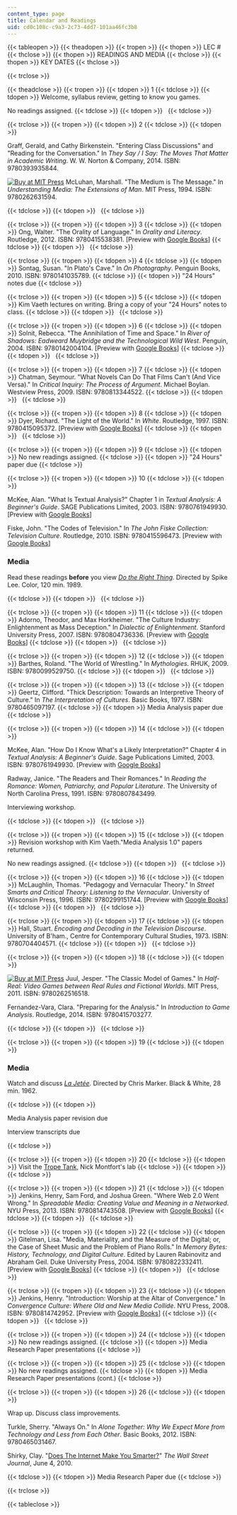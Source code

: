 ```yaml
---
content_type: page
title: Calendar and Readings
uid: cd0c108c-c9a3-2c73-4dd7-101aa46fc3b8
---
```


{{< tableopen >}}
{{< theadopen >}}
{{< tropen >}}
{{< thopen >}}
LEC #
{{< thclose >}}
{{< thopen >}}
READINGS AND MEDIA
{{< thclose >}}
{{< thopen >}}
KEY DATES
{{< thclose >}}

{{< trclose >}}

{{< theadclose >}}
{{< tropen >}}
{{< tdopen >}}
1
{{< tdclose >}}
{{< tdopen >}}
Welcome, syllabus review, getting to know you games.  
  
No readings assigned.
{{< tdclose >}}
{{< tdopen >}}
 
{{< tdclose >}}

{{< trclose >}}
{{< tropen >}}
{{< tdopen >}}
2
{{< tdclose >}}
{{< tdopen >}}


Graff, Gerald, and Cathy Birkenstein. "Entering Class Discussions" and "Reading for the Conversation." In _They Say / I Say: The Moves That Matter in Academic Writing_. W. W. Norton & Company, 2014. ISBN: 9780393935844.

[![Buy at MIT Press](/images/mp_logo.gif)](https://mitpress.mit.edu/9780262631594) McLuhan, Marshall. "The Medium is The Message." In _Understanding Media: The Extensions of Man_. MIT Press, 1994. ISBN: 9780262631594.


{{< tdclose >}}
{{< tdopen >}}
 
{{< tdclose >}}

{{< trclose >}}
{{< tropen >}}
{{< tdopen >}}
3
{{< tdclose >}}
{{< tdopen >}}
Ong, Walter. "The Orality of Language." In _Orality and Literacy_. Routledge, 2012. ISBN: 9780415538381. \[Preview with [Google Books](http://books.google.com/books?id=Ys8gGDZQHQ4C&pg=PA5#v=onepage)\]
{{< tdclose >}}
{{< tdopen >}}
 
{{< tdclose >}}

{{< trclose >}}
{{< tropen >}}
{{< tdopen >}}
4
{{< tdclose >}}
{{< tdopen >}}
Sontag, Susan. "In Plato's Cave." In _On Photography_. Penguin Books, 2010. ISBN: 9780141035789.
{{< tdclose >}}
{{< tdopen >}}
"24 Hours" notes due
{{< tdclose >}}

{{< trclose >}}
{{< tropen >}}
{{< tdopen >}}
5
{{< tdclose >}}
{{< tdopen >}}
Kim Vaeth lectures on writing. Bring a copy of your "24 Hours" notes to class.
{{< tdclose >}}
{{< tdopen >}}
 
{{< tdclose >}}

{{< trclose >}}
{{< tropen >}}
{{< tdopen >}}
6
{{< tdclose >}}
{{< tdopen >}}
Solnit, Rebecca. "The Annihilation of Time and Space." In _River of Shadows: Eadweard Muybridge and the Technological Wild West_. Penguin, 2004. ISBN: 9780142004104. \[Preview with [Google Books](http://books.google.com/books?id=aIP8AgAAQBAJ&pg=PA4#v=onepage)\]
{{< tdclose >}}
{{< tdopen >}}
 
{{< tdclose >}}

{{< trclose >}}
{{< tropen >}}
{{< tdopen >}}
7
{{< tdclose >}}
{{< tdopen >}}
Chatman, Seymour. "What Novels Can Do That Films Can't (And Vice Versa)." In _Critical Inquiry: The Process of Argument_. Michael Boylan. Westview Press, 2009. ISBN: 9780813344522.
{{< tdclose >}}
{{< tdopen >}}
 
{{< tdclose >}}

{{< trclose >}}
{{< tropen >}}
{{< tdopen >}}
8
{{< tdclose >}}
{{< tdopen >}}
Dyer, Richard. "The Light of the World." In _White_. Routledge, 1997. ISBN: 9780415095372. \[Preview with [Google Books](http://books.google.com/books?id=5f-NAQAAQBAJ&pg=PA82#v=onepage)\]
{{< tdclose >}}
{{< tdopen >}}
 
{{< tdclose >}}

{{< trclose >}}
{{< tropen >}}
{{< tdopen >}}
9
{{< tdclose >}}
{{< tdopen >}}
No new readings assigned.
{{< tdclose >}}
{{< tdopen >}}
"24 Hours" paper due
{{< tdclose >}}

{{< trclose >}}
{{< tropen >}}
{{< tdopen >}}
10
{{< tdclose >}}
{{< tdopen >}}


McKee, Alan. "What Is Textual Analysis?" Chapter 1 in _Textual Analysis: A Beginner's Guide_. SAGE Publications Limited, 2003. ISBN: 9780761949930. \[Preview with [Google Books](http://books.google.com/books?id=H2Rn0Wpq5uQC&pg=PA1#v=onepage)\]

Fiske, John. "The Codes of Television." In _The John Fiske Collection: Television Culture_. Routledge, 2010. ISBN: 9780415596473. \[Preview with [Google Books](http://books.google.com/books?id=XQnJBQAAQBAJ&pg=PAfrontcover)\]

### Media

Read these readings **before** you view [_Do the Right Thing_](http://www.imdb.com/title/tt0097216/). Directed by Spike Lee. Color, 120 min. 1989.


{{< tdclose >}}
{{< tdopen >}}
 
{{< tdclose >}}

{{< trclose >}}
{{< tropen >}}
{{< tdopen >}}
11
{{< tdclose >}}
{{< tdopen >}}
Adorno, Theodor, and Max Horkheimer. "The Culture Industry: Enlightenment as Mass Deception." In _Dialectic of Enlightenment_. Stanford University Press, 2007. ISBN: 9780804736336. \[Preview with [Google Books](http://books.google.com/books?id=l-75zLjGlZQC&pg=PA94#v=onepage)\]
{{< tdclose >}}
{{< tdopen >}}
 
{{< tdclose >}}

{{< trclose >}}
{{< tropen >}}
{{< tdopen >}}
12
{{< tdclose >}}
{{< tdopen >}}
Barthes, Roland. "The World of Wrestling." In _Mythologies_. RHUK, 2009. ISBN: 9780099529750.
{{< tdclose >}}
{{< tdopen >}}
 
{{< tdclose >}}

{{< trclose >}}
{{< tropen >}}
{{< tdopen >}}
13
{{< tdclose >}}
{{< tdopen >}}
Geertz, Clifford. "Thick Description: Towards an Interpretive Theory of Culture." In _The Interpretation of Cultures_. Basic Books, 1977. ISBN: 9780465097197.
{{< tdclose >}}
{{< tdopen >}}
Media Analysis paper due
{{< tdclose >}}

{{< trclose >}}
{{< tropen >}}
{{< tdopen >}}
14
{{< tdclose >}}
{{< tdopen >}}


McKee, Alan. "How Do I Know What's a Likely Interpretation?" Chapter 4 in _Textual Analysis: A Beginner's Guide_. Sage Publications Limited, 2003. ISBN: 9780761949930. \[Preview with [Google Books](http://books.google.com/books?id=H2Rn0Wpq5uQC&pg=PA83#v=onepage)\]

Radway, Janice. "The Readers and Their Romances." In _Reading the Romance: Women, Patriarchy, and Popular Literature_. The University of North Carolina Press, 1991. ISBN: 9780807843499. 

Interviewing workshop.


{{< tdclose >}}
{{< tdopen >}}
 
{{< tdclose >}}

{{< trclose >}}
{{< tropen >}}
{{< tdopen >}}
15
{{< tdclose >}}
{{< tdopen >}}
Revision workshop with Kim Vaeth."Media Analysis 1.0" papers returned.  
  
No new readings assigned.
{{< tdclose >}}
{{< tdopen >}}
 
{{< tdclose >}}

{{< trclose >}}
{{< tropen >}}
{{< tdopen >}}
16
{{< tdclose >}}
{{< tdopen >}}
McLaughlin, Thomas. "Pedagogy and Vernacular Theory." In _Street Smarts and Critical Theory: Listening to the Vernacular_. University of Wisconsin Press, 1996. ISBN: 9780299151744. \[Preview with [Google Books](http://books.google.com/books?id=uPICOPLCdfcC&pg=PA150#v=onepage)\]
{{< tdclose >}}
{{< tdopen >}}
 
{{< tdclose >}}

{{< trclose >}}
{{< tropen >}}
{{< tdopen >}}
17
{{< tdclose >}}
{{< tdopen >}}
Hall, Stuart. _Encoding and Decoding in the Television Discourse_. University of B'ham., Centre for Contemporary Cultural Studies, 1973. ISBN: 9780704404571.
{{< tdclose >}}
{{< tdopen >}}
 
{{< tdclose >}}

{{< trclose >}}
{{< tropen >}}
{{< tdopen >}}
18
{{< tdclose >}}
{{< tdopen >}}


[![Buy at MIT Press](/images/mp_logo.gif)](https://mitpress.mit.edu/9780262516518) Juul, Jesper. "The Classic Model of Games." In _Half-Real: Video Games between Real Rules and Fictional Worlds_. MIT Press, 2011. ISBN: 9780262516518.

Fernandez-Vara, Clara. "Preparing for the Analysis." In _Introduction to Game Analysis_. Routledge, 2014. ISBN: 9780415703277.


{{< tdclose >}}
{{< tdopen >}}
 
{{< tdclose >}}

{{< trclose >}}
{{< tropen >}}
{{< tdopen >}}
19
{{< tdclose >}}
{{< tdopen >}}


### Media

Watch and discuss _[La Jetée](http://www.imdb.com/title/tt0056119/)._ Directed by Chris Marker. Black & White, 28 min. 1962.


{{< tdclose >}}
{{< tdopen >}}


Media Analysis paper revision due

Interview transcripts due


{{< tdclose >}}

{{< trclose >}}
{{< tropen >}}
{{< tdopen >}}
20
{{< tdclose >}}
{{< tdopen >}}
Visit the [Trope Tank](http://nickm.com/trope_tank/), Nick Montfort's lab
{{< tdclose >}}
{{< tdopen >}}
 
{{< tdclose >}}

{{< trclose >}}
{{< tropen >}}
{{< tdopen >}}
21
{{< tdclose >}}
{{< tdopen >}}
Jenkins, Henry, Sam Ford, and Joshua Green. "Where Web 2.0 Went Wrong." In _Spreadable Media: Creating Value and Meaning in a Networked_. NYU Press, 2013. ISBN: 9780814743508. \[Preview with [Google Books](http://books.google.com/books?id=pq1oClUrhDgC&pg=PA47#v=onepage)\]
{{< tdclose >}}
{{< tdopen >}}
 
{{< tdclose >}}

{{< trclose >}}
{{< tropen >}}
{{< tdopen >}}
22
{{< tdclose >}}
{{< tdopen >}}
Gitelman, Lisa. "Media, Materiality, and the Measure of the Digital; or, the Case of Sheet Music and the Problem of Piano Rolls." In _Memory Bytes: History, Technology, and Digital Culture_. Edited by Lauren Rabinovitz and Abraham Geil. Duke University Press, 2004. ISBN: 9780822332411. \[Preview with [Google Books](http://books.google.com/books?id=9wgTN2XoAbUC&pg=PA199#v=onepage)\]
{{< tdclose >}}
{{< tdopen >}}
 
{{< tdclose >}}

{{< trclose >}}
{{< tropen >}}
{{< tdopen >}}
23
{{< tdclose >}}
{{< tdopen >}}
Jenkins, Henry. "Introduction: Worship at the Altar of Convergence." In _Convergence Culture: Where Old and New Media Collide_. NYU Press, 2008. ISBN: 9780814742952. \[Preview with [Google Books](http://books.google.com/books?id=RlRVNikT06YC&pg=PA1#v=onepage)\]
{{< tdclose >}}
{{< tdopen >}}
 
{{< tdclose >}}

{{< trclose >}}
{{< tropen >}}
{{< tdopen >}}
24
{{< tdclose >}}
{{< tdopen >}}
No new readings assigned.
{{< tdclose >}}
{{< tdopen >}}
Media Research Paper presentations
{{< tdclose >}}

{{< trclose >}}
{{< tropen >}}
{{< tdopen >}}
25
{{< tdclose >}}
{{< tdopen >}}
No new readings assigned.
{{< tdclose >}}
{{< tdopen >}}
Media Research Paper presentations (cont.)
{{< tdclose >}}

{{< trclose >}}
{{< tropen >}}
{{< tdopen >}}
26
{{< tdclose >}}
{{< tdopen >}}


Wrap up. Discuss class improvements.

Turkle, Sherry. "Always On." In _Alone Together: Why We Expect More from Technology and Less from Each Other_. Basic Books, 2012. ISBN: 9780465031467.

Shirky, Clay. "[Does The Internet Make You Smarter?](http://www.wsj.com/articles/SB10001424052748704025304575284973472694334)" _The Wall Street Journal_, June 4, 2010.


{{< tdclose >}}
{{< tdopen >}}
Media Research Paper due
{{< tdclose >}}

{{< trclose >}}

{{< tableclose >}}